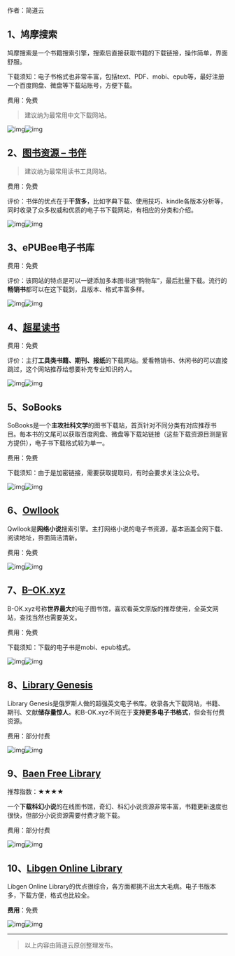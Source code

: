 作者：简道云





## 1、**鸠摩搜索**

鸠摩搜索是一个书籍搜索引擎，搜索后直接获取书籍的下载链接，操作简单，界面舒服。

下载须知：电子书格式也非常丰富，包括text、PDF、mobi、epub等，最好注册一个百度网盘、微盘等下载站账号，方便下载。

费用：免费

> 建议纳为最常用中文下载网站。

![img](https://pic4.zhimg.com/50/v2-1a8cc2fe385e083399a40cf330cc6153_hd.jpg)![img](https://pic4.zhimg.com/80/v2-1a8cc2fe385e083399a40cf330cc6153_hd.jpg)

##   2、[图书资源 – 书伴](https://link.zhihu.com/?target=https%3A//bookfere.com/ebook)

> 建议纳为最常用读书工具网站。

费用：免费

评价：书伴的优点在于**干货多**，比如字典下载、使用技巧、kindle各版本分析等，同时收录了众多权威和优质的电子书下载网站，有相应的分类和介绍。

![img](https://pic4.zhimg.com/50/v2-f6b4866c92e82e5cde0c5d9cfe59b716_hd.jpg)![img](https://pic4.zhimg.com/80/v2-f6b4866c92e82e5cde0c5d9cfe59b716_hd.jpg)

## **3、ePUBee电子书库**

费用：免费

评价：该网站的特点是可以一键添加多本图书进“购物车”，最后批量下载。流行的**畅销书**都可以在这下载到，且版本、格式丰富多样。

![img](https://pic2.zhimg.com/50/v2-5a152d4051778b39f5ad343b9f57d259_hd.jpg)![img](https://pic2.zhimg.com/80/v2-5a152d4051778b39f5ad343b9f57d259_hd.jpg)

## **4、**[超星读书](https://link.zhihu.com/?target=http%3A//book.chaoxing.com/newbookList.do%3Fdate%3D2018-09-12%26categoryID%3D3726)

费用：免费

评价：主打**工具类书籍、期刊、报纸**的下载网站。爱看畅销书、休闲书的可以直接跳过，这个网站推荐给想要补充专业知识的人。

![img](https://pic2.zhimg.com/50/v2-2d788409ffb8064b61ecad3e80b691a1_hd.jpg)![img](https://pic2.zhimg.com/80/v2-2d788409ffb8064b61ecad3e80b691a1_hd.jpg)

##  **5、SoBooks**

SoBooks是一个**主攻社科文学**的图书下载站，首页针对不同分类有对应推荐书目。每本书的文尾可以获取百度网盘、微盘等下载站链接（这些下载资源目测是官方提供），电子书下载格式较为单一。

费用：免费

下载须知：由于是加密链接，需要获取提取码，有时会要求关注公众号。

![img](https://pic3.zhimg.com/50/v2-8aaaed839fa6b3860826026c7ed4acb8_hd.jpg)![img](https://pic3.zhimg.com/80/v2-8aaaed839fa6b3860826026c7ed4acb8_hd.jpg)

## 6、[Owllook](https://link.zhihu.com/?target=https%3A//www.owllook.net/)

Qwllook是**网络小说**搜索引擎。主打网络小说的电子书资源，基本涵盖全网下载、阅读地址，界面简洁清新。

费用：免费

![img](https://pic3.zhimg.com/50/v2-4e51fddabb9a897733a2bc457599bbb7_hd.jpg)![img](https://pic3.zhimg.com/80/v2-4e51fddabb9a897733a2bc457599bbb7_hd.jpg)

## 7、[B–OK.xyz](https://link.zhihu.com/?target=http%3A//b-ok.xyz/s/%3Fq%3DSapiens%3AA%2Bbrief%2Bhistory%2Bof%2Bhumankind%26yearFrom%3D%26yearTo%3D%26language%3D%26extension%3D%26t%3D0)

B-OK.xyz号称**世界最大**的电子图书馆，喜欢看英文原版的推荐使用，全英文网站，查找当然也需要英文。

费用：免费

下载须知：下载的电子书是mobi、epub格式。

![img](https://pic4.zhimg.com/50/v2-75a572e7b282dd4a0d176fef127f41c9_hd.jpg)![img](https://pic4.zhimg.com/80/v2-75a572e7b282dd4a0d176fef127f41c9_hd.jpg)

## 8、[Library Genesis](https://link.zhihu.com/?target=http%3A//gen.lib.rus.ec/)

Library Genesis是俄罗斯人做的超强英文电子书库。收录各大下载网站，书籍、期刊、文献**储存量惊人**。和B-OK.xyz不同在于**支持更多电子书格式**，但会有付费资源。

费用：部分付费

![img](https://pic4.zhimg.com/50/v2-d0076bd51e2e44ed7ffd54ab01255406_hd.jpg)![img](https://pic4.zhimg.com/80/v2-d0076bd51e2e44ed7ffd54ab01255406_hd.jpg)

## 9、[Baen Free Library](https://link.zhihu.com/?target=https%3A//www.baen.com/allbooks/category/index/id/2012)

推荐指数：★★★★

一个**下载科幻小说**的在线图书馆，奇幻、科幻小说资源非常丰富，书籍更新速度也很快，但部分小说资源需要付费才能下载。

费用：部分付费

![img](https://pic4.zhimg.com/50/v2-41080ee9824ade0b4330dd743addba25_hd.jpg)![img](https://pic4.zhimg.com/80/v2-41080ee9824ade0b4330dd743addba25_hd.jpg)

## 10、[Libgen Online Library](https://link.zhihu.com/?target=https%3A//libgen.pw/search%3Fq%3DA%2Bbrief%2Bhistory%2Bof%2Bhumankind)

Libgen Online Library的优点很综合，各方面都挑不出太大毛病。电子书版本多，下载方便，格式也比较全。

**费用**：免费

![img](https://pic4.zhimg.com/50/v2-3aa744fb4f0b4fa3074d3a0c0be7439e_hd.jpg)![img](https://pic4.zhimg.com/80/v2-3aa744fb4f0b4fa3074d3a0c0be7439e_hd.jpg)

------

> 以上内容由简道云原创整理发布。